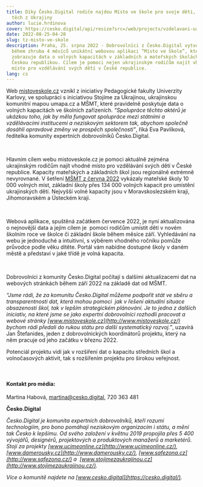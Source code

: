 ```yaml
---
title: Díky Česko.Digital rodiče najdou Místo ve škole pro svoje děti, včetně
  těch z Ukrajiny
author: lucie.hrdinova
cover: https://cesko.digital/api/resize?src=/web/projects/vzdelavani-ua-deti/cover.png&width=1160
date: 2022-08-25-04-20
slug: tz-misto-ve-skole
description: Praha, 25. srpna 2022 - Dobrovolníci z Česko.Digital vytvořili
  během zhruba 4 měsíců unikátní webovou aplikaci “Místo ve škole”, která
  zobrazuje data o volných kapacitách v základních a mateřských školách napříč
  Českou republikou. Cílem je pomoci nejen ukrajinským rodičům najít vhodné
  místo pro vzdělávání svých dětí v České republice.
lang: cs
---
```

Web [mistoveskole.cz](https://mistoveskole.cz) vznikl z iniciativy Pedagogické fakulty Univerzity Karlovy, ve spolupráci s iniciativou Stojíme za Ukrajinou, ukrajinskou komunitní mapou umapa.cz a MŠMT, které pravidelně poskytuje data o volných kapacitách ve školních zařízeních. *“Spolupráce těchto aktérů je ukázkou toho, jak by měla fungovat spolupráce mezi státními a vzdělávacími institucemi a neziskovým sektorem tak, abychom společně dosáhli opravdové změny ve prospěch společnosti”*, říká Eva Pavlíková, ředitelka komunity expertních dobrovolníků Česko.Digital.

 

Hlavním cílem webu mistoveskole.cz je pomoci aktuálně zejména ukrajinským rodičům najít vhodné místo pro vzdělávání svých dětí v České republice. Kapacity mateřských a základních škol jsou regionálně extrémně nevyrovnané. V šetření [MŠMT z června 2022](https://www.msmt.cz/ministerstvo/novinar/v-ceskych-skolach-pracovalo-v-minulem-skolnim-roce-temer) vykázaly mateřské školy 10 000 volných míst, základní školy přes 134 000 volných kapacit pro umístění ukrajinských dětí. Nejvyšší volné kapacity jsou v Moravskoslezském kraji, Jihomoravském a Ústeckém kraji.

 

Webová aplikace, spuštěná začátkem července 2022, je nyní aktualizována o nejnovější data a jejím cílem je  pomoci rodičům umístit děti v novém školním roce ve školce či základní škole během měsíce září. Vyhledávání na webu je jednoduché a intuitivní, s výběrem vhodného ročníku pomůže průvodce podle věku dítěte. Portál vám nabídne dostupné školy v daném městě a představí v jaké třídě je volná kapacita.

 

Dobrovolníci z komunity Česko.Digital počítají s dalšími aktualizacemi dat na webových stránkách během září 2022 na základě dat od MŠMT. 

*“Jsme rádi, že za komunitu Česko.Digital můžeme podpořit stát ve sběru a transparentnosti dat, která mohou pomoci  jak v řešení aktuální situace obsazenosti škol, tak v lepším strategickém plánování. Je to jedna z dalších iniciativ, na které jsme se jako expertní dobrovolníci rozhodli pracovat a webové stránky [www.mistoveskole.cz](http://www.mistoveskole.cz/) bychom rádi předali do rukou státu pro další systematický rozvoj.”*, uzavírá Jan Štefanides, jeden z dobrovolnických koordinátorů projektu, který na něm pracuje od jeho začátku v březnu 2022.

Potenciál projektu vidí jak v rozšíření dat o kapacitu středních škol a volnočasových aktivit, tak s rozšířením projektu pro širokou veřejnost.

  

#### Kontakt pro média:

Martina Habová, martina@cesko.digital, 720 363 481

**Česko.Digital**

*Česko.Digital je komunita expertních dobrovolníků, kteří rozumí technologiím, pro bono pomáhají neziskovým organizacím i státu, a mění tak Česko k lepšímu. Od svého založení v květnu 2019 propojila přes 5 400 vývojářů, designérů, projektových a produktových manažerů a marketérů. Stojí za projekty [www.ucimeonline.cz](http://www.ucimeonline.cz/), [www.damerousky.cz](http://www.damerousky.cz/), [](http://www.safezona.cz/) [www.safezona.cz](http://www.safezona.cz/) a  [www.stojimezaukrajinou.cz](http://www.stojimezaukrajinou.cz/).*

*Více o komunitě najdete na [www.cesko.digital](https://cesko.digital/).*